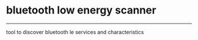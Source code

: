 # bluetooth low energy scanner
--------------------------------------------
tool to discover bluetooth le services and characteristics
